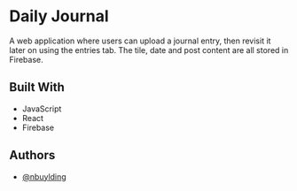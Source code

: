 
# Daily Journal

A web application where users can upload a journal entry, then revisit it later on using the entries tab. The tile, date and post content are all stored in Firebase.
## Built With

- JavaScript
- React
- Firebase

## Authors

- [@nbuylding](https://www.github.com/nbuylding)


